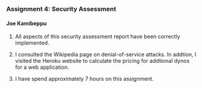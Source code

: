 ### Assignment 4: Security Assessment

#### Joe Kamibeppu

1. All aspects of this security assessment report have been correctly implemented.

2. I consulted the Wikipedia page on denial-of-service attacks. In addtion, I visited the Heroku website to calculate the pricing for addtional dynos for a web application.

3. I have spend approximately 7 hours on this assignment.
